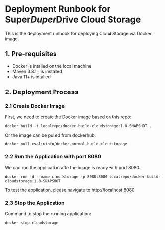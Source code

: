 # Deployment Runbook for Super*Duper*Drive Cloud Storage

This is the deployment runbook for deploying Cloud Storage via Docker image.

## 1. Pre-requisites

- Docker is intalled on the local machine
- Maven 3.8.1+ is installed
- Java 11+ is intalled

## 2. Deployment Process

### 2.1 Create Docker Image

First, we need to create the Docker image based on this repo:
```
docker build -t localrepo/docker-build-cloudstorage:1.0-SNAPSHOT .
```

Or the image can be pulled from dockerhub:
```
docker pull evaliuinfo/docker-normal-build-cloudstorage
```

### 2.2 Run the Application with port 8080

We can run the application afte the image is ready with port 8080:
```
docker run -d --name cloudstorage -p 8080:8080 localrepo/docker-build-cloudstorage:1.0-SNAPSHOT 
```

To test the application, please navigate to http://localhost:8080 


### 2.3 Stop the Application

Command to stop the running application: 
```
docker stop cloudstorage
```



